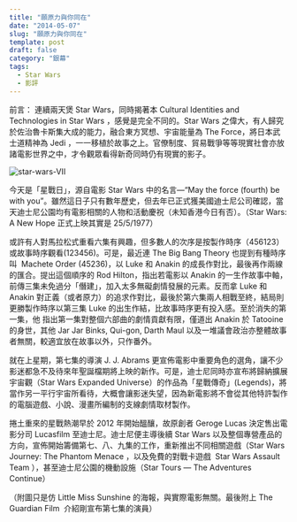 ```yaml
---
title: "願原力與你同在"
date: "2014-05-07"
slug: "願原力與你同在"
template: post
draft: false
category: "銀幕"
tags:
  - Star Wars
  - 影評
---
```


前言： 連續兩天煲 Star Wars，同時揭著本 Cultural Identities and Technologies in Star Wars ，感覺是完全不同的。Star Wars 之偉大，有人歸究於佐治魯卡斯集大成的能力，融合東方冥想、宇宙能量為 The Force，將日本武士道精神為 Jedi ，一一移植於故事之上。官僚制度、貿易戰爭等等現實社會亦放諸電影世界之中，才令觀眾看得新奇同時仍有現實的影子。

![star-wars-VII](/media/star-wars-vii.jpg)

今天是「星戰日」，源自電影 Star Wars 中的名言—“May the force (fourth) be with you”。雖然這日子只有數年歷史，但去年已正式獲美國迪士尼公司確認，當天迪士尼公園均有電影相關的人物和活動慶祝（未知香港今日有否）。（Star Wars: A New Hope 正式上映其實是 25/5/1977）

或許有人對馬拉松式重看六集有興趣，但多數人的次序是按製作時序（456123）或故事時序觀看(123456)。可是，最近連 The Big Bang Theory 也提到有種時序叫  Machete Order (45236)，以 Luke 和 Anakin 的成長作對比，最後再作兩線的匯合。提出這個順序的 Rod Hilton，指出若電影以 Anakin 的一生作故事中軸，前傳三集未免過分「僭建」，加入太多無礙劇情發展的元素。反而拿 Luke 和 Anakin 對正義（或者原力）的追求作對比，最後於第六集兩人相戰至終，結局則更勝製作時序以第三集 Luke 的出生作結，比故事時序更有投入感。至於消失的第一集，他 指出第一集對整個六部曲的劇情貢獻有限，僅道出 Anakin 於 Tatooine 的身世，其他 Jar Jar Binks, Qui-gon, Darth Maul 以及一堆議會政治亦整體故事者無關，較適宜放在故事以外，只作番外。

就在上星期，第七集的導演 J. J. Abrams 更宣佈電影中重要角色的選角，讓不少影迷都急不及待來年聖誕檔期將上映的新作。可是，迪士尼同時亦宣布將歸納擴展宇宙觀（Star Wars Expanded Universe）的作品為「星戰傳奇」(Legends)，將當作另一平行宇宙所看待，大概會讓影迷失望，因為新電影將不會從其他特許製作的電腦遊戲、小說、漫畫所編制的支線劇情取材製作。

捲土重來的星戰熱潮早於 2012 年開始醞釀，故原創者 Geroge Lucas 決定售出電影分司 Lucasfilm 至迪士尼。迪士尼便主導後續 Star Wars 以及整個專營產品的方向，宣佈開始籌備第七、八、九集的工作，重新推出不同相關遊戲（Star Wars Journey: The Phantom Menace ，以及免費的對戰卡遊戲  Star Wars Assault Team ），甚至迪士尼公園的機動設施（Star Tours — The Adventures Continue）

（附圖只是仿 Little Miss Sunshine 的海報，與實際電影無關。最後附上 The Guardian Film  介紹剛宣布第七集的演員）
